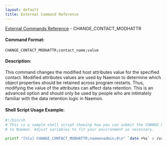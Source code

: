 ```yaml
---
layout: default
title: External Command Reference
---
```


<!--
************************************************
* AUTO GENERATED PAGE - USE ./update SCRIPT
************************************************
-->

<span class="glyphicon glyphicon-arrow-up"></span><a href="index.html"> External Commands Reference</a> - CHANGE_CONTACT_MODHATTR<br>


#### Command Format:

`CHANGE_CONTACT_MODHATTR;contact_name;value`

#### Description:

This command changes the modified host attributes value for the specified contact. Modified attributes values are used by Naemon to determine which object properties should be retained across program restarts. Thus, modifying the value of the attributes can affect data retention. This is an advanced option and should only be used by people who are intimately familiar with the data retention logic in Naemon.

#### Shell Script Usage Example:

```sh
#!/bin/sh
# This is a sample shell script showing how you can submit the CHANGE_CONTACT_MODHATTR command
# to Naemon. Adjust variables to fit your environment as necessary.

printf "[%lu] CHANGE_CONTACT_MODHATTR;naemonadmin;0\n" `date +%s` > /var/lib/naemon/naemon.cmd
```



